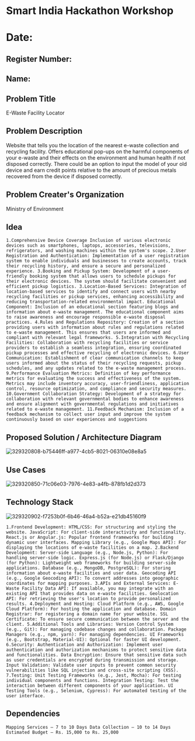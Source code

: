 # Smart India Hackathon Workshop
# Date:
## Register Number:
## Name:
## Problem Title
E-Waste Facility Locator
## Problem Description
Website that tells you the location of the nearest e-waste collection and recycling facility. Offers educational pop-ups on the harmful components of your e-waste and their effects on the environment and human health if not disposed correctly. There could be an option to input the model of your old device and earn credit points relative to the amount of precious metals recovered from the device if disposed correctly.
## Problem Creater's Organization
Ministry of Environment

## Idea
```
1.Comprehensive Device Coverage Inclusion of various electronic devices such as smartphones, laptops, accessories, televisions, refrigerators, and washing machines within the system's scope. 2.User Registration and Authentication: Implementation of a user registration system to enable individuals and businesses to create accounts, track their recycling history, and ensure a secure and personalized experience. 3.Booking and Pickup System: Development of a user-friendly booking system that allows users to schedule pickups for their electronic devices. The system should facilitate convenient and efficient pickup logistics. 3.Location-Based Services: Integration of location-based services to identify and connect users with nearby recycling facilities or pickup services, enhancing accessibility and reducing transportation-related environmental impact. Educational Component: Inclusion of an educational section featuring blogs and information about e-waste management. The educational component aims to raise awareness and encourage responsible e-waste disposal practices. 4.Rules and Regulations Repository: Creation of a section providing users with information about rules and regulations related to e-waste management. This ensures that users are informed and compliant with relevant legal frameworks. 5.Integration with Recycling Facilities: Collaboration with recycling facilities or service providers to establish a seamless integration, ensuring coordinated pickup processes and effective recycling of electronic devices. 6.User Communication: Establishment of clear communication channels to keep users informed about the status of their recycling requests, pickup schedules, and any updates related to the e-waste management process. 9.Performance Evaluation Metrics: Definition of key performance metrics for evaluating the success and effectiveness of the system. Metrics may include inventory accuracy, user-friendliness, application control, resource optimization, and compliance and security measures. 10.Government Collaboration Strategy: Development of a strategy for collaboration with relevant governmental bodies to enhance awareness and ensure alignment with governmental regulations and initiatives related to e-waste management. 11.Feedback Mechanism: Inclusion of a feedback mechanism to collect user input and improve the system continuously based on user experiences and suggestions
```

## Proposed Solution / Architecture Diagram

![329320808-b75446ff-a977-4cb5-8021-06310e08e8a5](https://github.com/Harsetha/SIHPS/assets/149985878/4966e85a-e25f-4191-8c43-efd3e301cb8f)


## Use Cases

![329320850-71c06e03-7976-4e83-a4fb-878fb1d2d373](https://github.com/Harsetha/SIHPS/assets/149985878/cc24642f-3f65-41ad-85fe-12c9891df7a5)

## Technology Stack

![329320902-f7253b0f-6b46-46a4-b52a-e21db45160f9](https://github.com/Harsetha/SIHPS/assets/149985878/80e97c7e-9819-4e54-94b2-ad5acc8f9da8)

```
1.Frontend Development: HTML/CSS: For structuring and styling the website. JavaScript: For client-side interactivity and functionality. React.js or Angular.js: Popular frontend frameworks for building dynamic user interfaces. Mapping Library (e.g., Google Maps API): For displaying the locations of e-waste facilities on a map. 2.Backend Development: Server-side Language (e.g., Node.js, Python): For handling server-side logic. Express.js (for Node.js) or Flask/Django (for Python): Lightweight web frameworks for building server-side applications. Database (e.g., MongoDB, PostgreSQL): For storing information about e-waste facilities and user data. Geocoding API (e.g., Google Geocoding API): To convert addresses into geographic coordinates for mapping purposes. 3.APIs and External Services: E-Waste Facility Data API: If available, you may integrate with an existing API that provides data on e-waste facilities. Geolocation API: For retrieving the user's location to provide personalized results. 4.Deployment and Hosting: Cloud Platform (e.g., AWS, Google Cloud Platform): For hosting the application and database. Domain Registrar: For registering a domain name for your website. SSL Certificate: To ensure secure communication between the server and the client. 5.Additional Tools and Libraries: Version Control System (e.g., Git): For managing codebase changes and collaboration. Package Managers (e.g., npm, yarn): For managing dependencies. UI Frameworks (e.g., Bootstrap, Material-UI): Optional for faster UI development. 6.Security: Authentication and Authorization: Implement user authentication and authorization mechanisms to protect sensitive data and functionalities. Data Encryption: Ensure that sensitive data such as user credentials are encrypted during transmission and storage. Input Validation: Validate user inputs to prevent common security vulnerabilities like SQL injection and cross-site scripting (XSS). 7.Testing: Unit Testing Frameworks (e.g., Jest, Mocha): For testing individual components and functions. Integration Testing: Test the interaction between different components of your application. UI Testing Tools (e.g., Selenium, Cypress): For automated testing of the user interface.
```

## Dependencies
```
Mapping Services – 7 to 10 Days Data Collection – 10 to 14 Days Estimated Budget – Rs. 15,000 to Rs. 25,000
```
